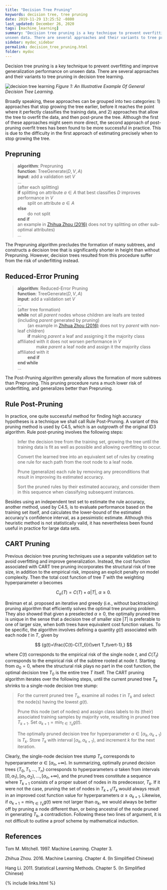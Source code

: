```yaml
---
title: "Decision Tree Pruning"
keywords: decision tree, tree pruning
date: 2019-11-29 13:25:52 -0800
last_updated: December 26, 2020
tags: [machine_learning]
summary: "Decision tree pruning is a key technique to prevent overfitting and improve generalization performance on
unseen data. There are several approaches and their variants to tree pruning in decision tree learning."
sidebar: mydoc_sidebar
permalink: decision_tree_pruning.html
folder: mydoc
---
```


Decision tree pruning is a key technique to prevent overfitting and improve generalization performance on unseen data.
There are several approaches and their variants to tree pruning in decision tree learning.

![decision tree learning](http://i.caigoubao.cc/627357/github_blog/20191129-1.jpeg)
_Figure 1: An Illustrative Example Of General Decision Tree Learning._

Broadly speaking, these approaches can be grouped into two categories: 1) approaches that stop growing the tree earlier,
before it reaches the point where it perfectly classifies the training data, and 2) approaches that allow the tree to
overfit the data, and then post-prune the tree. Although the first of these approaches might seem more direct, the
second approach of post-pruning overfit trees has been found to be more successful in practice. This is due to the
difficulty in the first approach of estimating precisely when to stop growing the tree.

## Prepruning
> **algorithm**: Prepruning  
> **function**: $\text{TreeGenerate}(D,V,A)$  
> **input**: add a validation set $V$  
> ...  
> (after each splitting)  
> **if** splitting on attribute $a\in A$ that best classifies $D$ improves performance in $V$  
> &emsp;&emsp; split on attribute $a\in A$  
> **else**  
> &emsp;&emsp; do not split  
> **end if**  
> an example in [Zhihua Zhou (2016)](#references) does not try splitting on other sub-optimal attributes)  
> ...

The Prepruning algorithm precludes the formation of many subtrees, and constructs a decision tree that is significantly
shorter in height than without Prepruning. However, decision trees resulted from this procedure suffer from the risk of
underfitting instead.

## Reduced-Error Pruning
> **algorithm**: Reduced-Error Pruning  
> **function**: $\text{TreeGenerate}(D,V,A)$  
> **input**: add a validation set $V$  
> ...  
> (after tree formation)  
> **while** not all $parent$ nodes whose children are leafs are tested (including $parent$ generated by pruning)  
> &emsp;&emsp; (an example in [Zhihua Zhou (2016)](#references) does not try $parent$ with non-leaf children)  
> &emsp;&emsp; <b>if</b> making $parent$ a leaf and assigning it the majority class affiliated with it does not worsen
performance in $V$  
> &emsp;&emsp;&emsp;&emsp; make $parent$ a leaf node and assign it the majority class affiliated with it  
> &emsp;&emsp; **end if**  
> **end while**  
> ...

The Post-Pruning algorithm generally allows the formation of more subtrees than Prepruning. This pruning procedure runs
a much lower risk of underfitting, and generalizes better than Prepruning.

## Rule Post-Pruning
In practice, one quite successful method for finding high accuracy hypotheses is a technique we shall call Rule
Post-Pruning. A variant of this pruning method is used by C4.5, which is an outgrowth of the original ID3 algorithm.
Rule post-pruning involves the following steps:

> Infer the decision tree from the training set, growing the tree until the training data is fit as well as possible and
allowing overfitting to occur.
>  
> Convert the learned tree into an equivalent set of rules by creating one rule for each path from the root node to a
leaf node.
>
> Prune (generalize) each rule by removing any preconditions that result in improving its estimated accuracy.
>
> Sort the pruned rules by their estimated accuracy, and consider them in this sequence when classifying subsequent
instances.

Besides using an independent test set to estimate the rule accuracy, another method, used by C4.5, is to evaluate
performance based on the training set itself, and calculates the lower-bound of the estimated accuracy's confidence
interval, as a pessimistic estimate. Although this heuristic method is not statistically valid, it has nevertheless been
found useful in practice for large data sets.

## CART Pruning
Previous decision tree pruning techniques use a separate validation set to avoid overfitting and improve generalization.
Instead, the cost function associated with CART tree pruning incorporates the structural risk of tree size, in addition
to the empirical risk, imposing an explicit penalty on model complexity. Then the total cost function of tree $T$ with
the weighting hyperparameter $\alpha$ becomes

$$
  {C_\alpha(T)=C(T)+\alpha\vert T\vert,\ \alpha\geq0.}
$$

Breiman et al. proposed an iterative and greedy (i.e., without backtracking) pruning algorithm that efficiently solves
the optimal tree pruning problem. They also showed that given a preselected $\alpha\geq0$, the optimally pruned tree is
unique in the sense that a decision tree of smaller size $\vert T\vert$ is preferable to one of larger size, when both
trees have equivalent cost function values. To be specific, the algorithm involves defining a quantity $g(t)$ associated
with each node $t$ in $T$, given by

$$
  {g(t)=\frac{C(t)-C(T_t)}{\vert T_t\vert-1},}
$$

where $C(t)$ corresponds to the empirical risk of the single node $t$, and $C(T_t)$ corresponds to the empirical risk of
the subtree rooted at node $t$. Starting from $\alpha_0=0$, where the structural risk plays no part in the cost
function, the optimal decision tree $T_0$ is the entire tree $T$ itself. The CART pruning algorithm iterates over the
following steps, until the current pruned tree $T_k$ shrinks to a single-node decision tree stump:

> For the current pruned tree $T_k$, examine all nodes $t$ in $T_k$ and select the node(s) having the lowest $g(t)$.
>
> Prune this node (set of nodes) and assign class labels to its (their) associated training samples by majority vote,
resulting in pruned tree $T_{k+1}$. Set $\alpha_{k+1}=\min_{t\in T_k}g(t)$.
>
> The optimally pruned decision tree for hyperparameter $\alpha\in[\alpha_k,\alpha_{k+1})$ is $T_k$. Store $T_k$ with
interval $[\alpha_k,\alpha_{k+1})$, and increment $k$ for the next iteration.

Clearly, the single-node decision tree stump $T_n$ corresponds to hyperparameter $\alpha\in[\alpha_n,+\infty)$. In
summarizing, optimally pruned decision trees $\{T_0,T_1,\ldots,T_n\}$ corresponds to hyperparameters $\alpha$ taken from
intervals $[0,\alpha_1),[\alpha_1,\alpha_2),\ldots,[\alpha_n,+\infty)$, and the pruned trees constitute a sequence where
$T_{k+1}$ consists of a proper subset of nodes in its predecessor, $T_k$. If it were not the case, pruning the set of
nodes in $T_{k+1}/T_k$ would always result in an improved cost function value for hyperparameters
$\alpha\geq\alpha_{k+1}$. Likewise, if $\alpha_{k+1}=\min_{t\in T_k}g(t)$ were not larger than $\alpha_k$, we would
always be better off by pruning a node different than, or being ancestral of the node pruned in generating $T_k$, a
contradiction. Following these two lines of argument, it is not difficult to outline a proof scheme by mathematical
induction.

## References
Tom M. Mitchell. 1997. Machine Learning. Chapter 3.

Zhihua Zhou. 2016. Machine Learning. Chapter 4. (In Simplified Chinese)

Hang Li. 2011. Statistical Learning Methods. Chapter 5. (In Simplified Chinese)

{% include links.html %}
